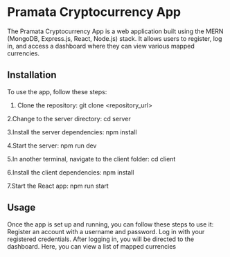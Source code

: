 # Pramata Cryptocurrency App

The Pramata Cryptocurrency App is a web application built using the MERN (MongoDB, Express.js, React, Node.js) stack. It allows users to register, log in, and access a dashboard where they can view various mapped currencies.

## Installation

To use the app, follow these steps:

1. Clone the repository: git clone <repository_url>

2.Change to the server directory: cd server

3.Install the server dependencies: npm install

4.Start the server: npm run dev

5.In another terminal, navigate to the client folder: cd client

6.Install the client dependencies: npm install

7.Start the React app: npm run start

## Usage
Once the app is set up and running, you can follow these steps to use it:
Register an account with a username and password.
Log in with your registered credentials.
After logging in, you will be directed to the dashboard. Here, you can view a list of mapped currencies

